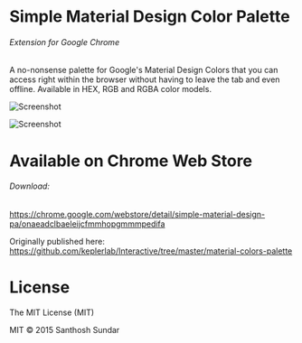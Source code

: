 Simple Material Design Color Palette
============
###### Extension for Google Chrome

A no-nonsense palette for Google's Material Design Colors that you can access right within the browser without having to leave the tab and even offline. Available in HEX, RGB and RGBA color models.

![Screenshot](http://i.imgur.com/aopk97j.jpg)

![Screenshot](http://i.imgur.com/RsO3UzQ.jpgg)

Available on Chrome Web Store
==============
###### Download: 

https://chrome.google.com/webstore/detail/simple-material-design-pa/onaeadclbaeleijcfmmhopgmmmpedifa

Originally published here: https://github.com/keplerlab/Interactive/tree/master/material-colors-palette

License
===================
The MIT License (MIT)

MIT © 2015 Santhosh Sundar
